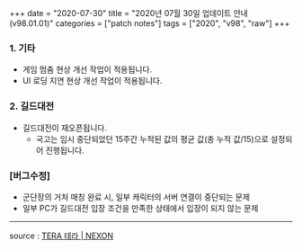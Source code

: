 +++
date = "2020-07-30"
title = "2020년 07월 30일 업데이트 안내 (v98.01.01)"
categories = ["patch notes"]
tags = ["2020", "v98", "raw"]
+++

### 1. 기타
- 게임 멈춤 현상 개선 작업이 적용됩니다.
- UI 로딩 지연 현상 개선 작업이 적용됩니다.

### 2. 길드대전
- 길드대전이 재오픈됩니다.
  - 국고는 임시 중단되었던 15주간 누적된 값의 평균 값(총 누적 값/15)으로 설정되어 진행됩니다.


### [버그수정]
- 군단장의 거처 매칭 완료 시, 일부 캐릭터의 서버 연결이 중단되는 문제
- 일부 PC가 길드대전 입장 조건을 만족한 상태에서 입장이 되지 않는 문제

----

source : [TERA 테라 | NEXON](http://tera.nexon.com/news/update/view.aspx?n4articlesn=445)
